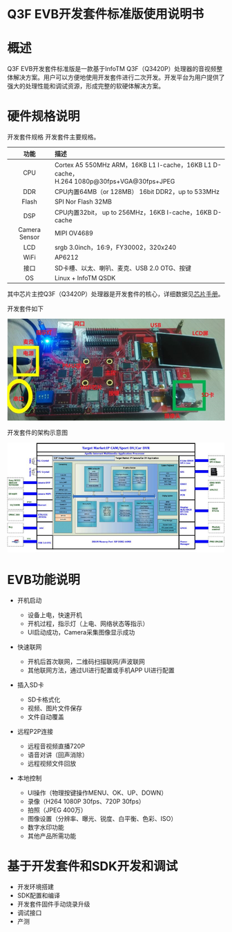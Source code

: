 # Q3F EVB开发套件标准版使用说明书

# 概述
Q3F EVB开发套件标准版是一款基于InfoTM Q3F（Q3420P）处理器的音视频整体解决方案。用户可以方便地使用开发套件进行二次开发。开发平台为用户提供了强大的处理性能和调试资源，形成完整的软硬体解决方案。

# 硬件规格说明
开发套件规格
开发套件主要规格。

|功能	|描述|
|:-------------: |:---------------------------------------------------------|
|CPU	|Cortex A5 550MHz ARM，16KB L1 I-cache，16KB L1 D-cache，<br>H.264 1080p@30fps+VGA@30fps+JPEG|
|DDR	|CPU内置64MB（or 128MB） 16bit DDR2，up to 533MHz|
|Flash	|SPI Nor Flash 32MB|
|DSP	|CPU内置32bit， up to 256MHz，16KB I-cache，16KB D-cache|
|Camera Sensor	|MIPI OV4689|
|LCD	|srgb 3.0inch，16:9，FY30002，320x240|
|WiFi	|AP6212|
|接口	|SD卡槽、以太、喇叭、麦克、USB 2.0 OTG、按键|
|OS	|Linux + InfoTM QSDK|
	
其中芯片主控Q3F（Q3420P）处理器是开发套件的核心，详细数据见[芯片手册](https://github.com/InfoTM-SDK/Q3FSDK/wiki/Q3420P%E8%8A%AF%E7%89%87%E6%89%8B%E5%86%8C%EF%BC%88%E7%AE%80%E7%89%88%EF%BC%89)。

开发套件如下

![Q3F evb](https://github.com/InfoTM-SDK/Q3FSDK/blob/master/Q3Fevb.JPG)

开发套件的架构示意图

![Q3F evb block](https://github.com/InfoTM-SDK/Q3FSDK/blob/master/Q3Fevbblockdiagram.JPG)

# EVB功能说明
- 开机启动
    + 设备上电，快速开机
    + 开机过程，指示灯（上电、网络状态等指示）
    + UI启动成功，Camera采集图像显示成功

- 快速联网
    + 开机后首次联网，二维码扫描联网/声波联网
    + 其他联网方法，通过UI进行配置或手机APP UI进行配置

- 插入SD卡
    + SD卡格式化
    + 视频、图片文件保存
    + 文件自动覆盖

- 远程P2P连接
    + 远程音视频直播720P
    + 语音对讲（回声消除）
    + 远程视频文件回放

- 本地控制
    + UI操作（物理按键操作MENU、OK、UP、DOWN）
    + 录像（H264 1080P 30fps、720P 30fps）
    + 拍照（JPEG 400万）
    + 图像设置（分辨率、曝光、锐度、白平衡、色彩、ISO）
    + 数字水印功能
    + 其他产品所需功能

# 基于开发套件和SDK开发和调试
* 开发环境搭建
* SDK配置和编译
* 开发套件固件手动烧录升级
* 调试接口
* 产测